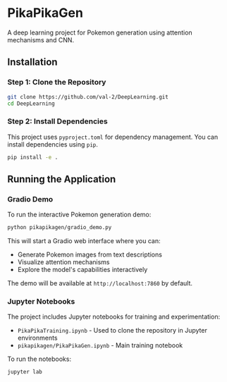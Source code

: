 # PikaPikaGen

A deep learning project for Pokemon generation using attention mechanisms and CNN.

## Installation


### Step 1: Clone the Repository

```bash
git clone https://github.com/val-2/DeepLearning.git
cd DeepLearning
```

### Step 2: Install Dependencies

This project uses `pyproject.toml` for dependency management. You can install dependencies using `pip`.

```bash
pip install -e .
```

## Running the Application

### Gradio Demo

To run the interactive Pokemon generation demo:

```bash
python pikapikagen/gradio_demo.py
```

This will start a Gradio web interface where you can:
- Generate Pokemon images from text descriptions
- Visualize attention mechanisms
- Explore the model's capabilities interactively

The demo will be available at `http://localhost:7860` by default.

### Jupyter Notebooks

The project includes Jupyter notebooks for training and experimentation:

- `PikaPikaTraining.ipynb` - Used to clone the repository in Jupyter environments
- `pikapikagen/PikaPikaGen.ipynb` - Main training notebook

To run the notebooks:

```bash
jupyter lab
```
